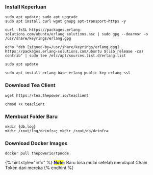 ### Install Keperluan

```
sudo apt update; sudo apt upgrade
sudo apt install curl wget gnupg apt-transport-https -y
```

```
curl -fsSL https://packages.erlang-solutions.com/ubuntu/erlang_solutions.asc | sudo gpg --dearmor -o /usr/share/keyrings/erlang.gpg
```

```
echo "deb [signed-by=/usr/share/keyrings/erlang.gpg] https://packages.erlang-solutions.com/ubuntu $(lsb_release -cs) contrib" | sudo tee /etc/apt/sources.list.d/erlang.list
```

```
sudo apt update

sudo apt install erlang-base erlang-public-key erlang-ssl
```

### Download Tea Client

```
wget https://tea.thepower.io/teaclient

chmod +x teaclient
```

### Membuat Folder Baru

```
mkdir {db,log}
mkdir /root/log/deinfra; mkdir /root/db/deinfra
```

### Download Docker Images

```
docker pull thepowerio/tpnode
```

{% hint style="info" %}
<mark style="color:blue;">**Note**</mark>: Baru bisa mulai setelah mendapat Chain Token dari mereka
{% endhint %}
